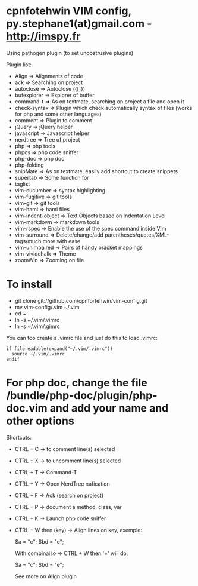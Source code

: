 cpnfotehwin VIM config, py.stephane1(at)gmail.com - http://imspy.fr
==================================================================

Using pathogen plugin (to set unobstrusive plugins)

Plugin list:

- Align             => Alignments of code
- ack               => Searching on project
- autoclose         => Autoclose ({[]})
- bufexplorer       => Explorer of buffer
- command-t         => As on textmate, searching on project a file and open it
- check-syntax      => Plugin which check automatically syntax of files (works for php and some other languages)
- comment           => Plugin to comment
- jQuery            => jQuery helper
- javascript        => Javascript helper
- nerdtree          => Tree of project
- php               => php tools
- phpcs             => php code sniffer
- php-doc           => php doc
- php-folding
- snipMate          => As on textmate, easily add shortcut to create snippets
- supertab          => Some function for <tab>
- taglist
- vim-cucumber      => syntax highlighting
- vim-fugitive      => git tools
- vim-git           => git tools
- vim-haml          => haml files
- vim-indent-object => Text Objects based on Indentation Level
- vim-markdown      => markdown tools
- vim-rspec         => Enable the use of the spec command inside Vim
- vim-surround      => Delete/change/add parentheses/quotes/XML-tags/much more with ease
- vim-unimpaired    => Pairs of handy bracket mappings
- vim-vividchalk    => Theme
- zoomWin           => Zooming on file


# To install

- git clone git://github.com/cpnfortehwin/vim-config.git
- mv vim-config/.vim ~/.vim
- cd ~
- ln -s ~/.vim/.vimrc
- ln -s ~/.vim/.gimrc

You can too create a .vimrc file and just do this to load .vimrc:

    if filereadable(expand("~/.vim/.vimrc"))
      source ~/.vim/.vimrc
    endif


# For php doc, change the file /bundle/php-doc/plugin/php-doc.vim and add your name and other options

Shortcuts:

- CTRL + C -> to comment line(s) selected
- CTRL + X -> to uncomment line(s) selected

- CTRL + T -> Command-T
- CTRL + Y -> Open NerdTree nafication
- CTRL + F -> Ack (search on project)
- CTRL + P -> document a method, class, var
- CTRL + K -> Launch php code sniffer

- CTRL + W then (key) -> Align lines on key, exemple:

    $a = "c";
    $bd = "e";

    With combinaiso -> CTRL + W then '=' will do:

    $a  = "c";
    $bd = "e";

    See more on Align plugin

